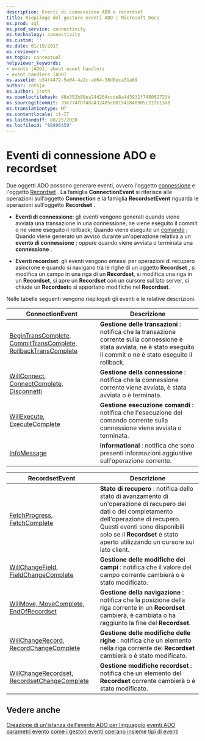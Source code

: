 ```yaml
---
description: Eventi di connessione ADO e recordset
title: Riepilogo del gestore eventi ADO | Microsoft Docs
ms.prod: sql
ms.prod_service: connectivity
ms.technology: connectivity
ms.custom: ''
ms.date: 01/19/2017
ms.reviewer: ''
ms.topic: conceptual
helpviewer_keywords:
- events [ADO], about event handlers
- event handlers [ADO]
ms.assetid: b34f4472-5e04-4a2c-ab64-38d6eca31a69
author: rothja
ms.author: jroth
ms.openlocfilehash: 46e352b88ea24d264ccde8a4d3932f748082723b
ms.sourcegitcommit: 33e774fbf48a432485c601541840905c21f613a0
ms.translationtype: MT
ms.contentlocale: it-IT
ms.lasthandoff: 08/25/2020
ms.locfileid: "88806459"
---
```

# <a name="ado-connection-and-recordset-events"></a>Eventi di connessione ADO e recordset
Due oggetti ADO possono generare eventi, ovvero l'oggetto [connessione](../../reference/ado-api/connection-object-ado.md) e l'oggetto [Recordset](../../reference/ado-api/recordset-object-ado.md) . La famiglia **ConnectionEvent** si riferisce alle operazioni sull'oggetto **Connection** e la famiglia **RecordsetEvent** riguarda le operazioni sull'oggetto **Recordset** .

-   **Eventi di connessione**: gli eventi vengono generati quando viene avviata una transazione in una connessione, ne viene eseguito il commit o ne viene eseguito il rollback; Quando viene eseguito un [comando](../../reference/ado-api/command-object-ado.md) ; Quando viene generato un avviso durante un'operazione relativa a un **evento di connessione** ; oppure quando viene avviata o terminata una **connessione** .

-   **Eventi recordset**: gli eventi vengono emessi per operazioni di recupero asincrone e quando si navigano tra le righe di un oggetto **Recordset** , si modifica un campo in una riga di un **Recordset**, si modifica una riga in un **Recordset**, si apre un **Recordset** con un cursore sul lato server, si chiude un **Recordset**o si apportano modifiche nel **Recordset**.

 Nelle tabelle seguenti vengono riepilogati gli eventi e le relative descrizioni.

|ConnectionEvent|Descrizione|
|---------------------|-----------------|
|[BeginTransComplete, CommitTransComplete, RollbackTransComplete](../../reference/ado-api/begintranscomplete-committranscomplete-and-rollbacktranscomplete-events-ado.md)|**Gestione delle transazioni** : notifica che la transazione corrente sulla connessione è stata avviata, ne è stato eseguito il commit o ne è stato eseguito il rollback.|
|[WillConnect](../../reference/ado-api/willconnect-event-ado.md), [ConnectComplete, Disconnetti](../../reference/ado-api/connectcomplete-and-disconnect-events-ado.md)|**Gestione della connessione** : notifica che la connessione corrente viene avviata, è stata avviata o è terminata.|
|[WillExecute](../../reference/ado-api/willexecute-event-ado.md), [ExecuteComplete](../../reference/ado-api/executecomplete-event-ado.md)|**Gestione esecuzione comandi** : notifica che l'esecuzione del comando corrente sulla connessione viene avviata o terminata.|
|[InfoMessage](../../reference/ado-api/infomessage-event-ado.md)|**Informational** : notifica che sono presenti informazioni aggiuntive sull'operazione corrente.|

|RecordsetEvent|Descrizione|
|--------------------|-----------------|
|[FetchProgress](../../reference/ado-api/fetchprogress-event-ado.md), [FetchComplete](../../reference/ado-api/fetchcomplete-event-ado.md)|**Stato di recupero** : notifica dello stato di avanzamento di un'operazione di recupero dei dati o del completamento dell'operazione di recupero. Questi eventi sono disponibili solo se il **Recordset** è stato aperto utilizzando un cursore sul lato client.|
|[WillChangeField, FieldChangeComplete](../../reference/ado-api/willchangefield-and-fieldchangecomplete-events-ado.md)|**Gestione delle modifiche dei campi** : notifica che il valore del campo corrente cambierà o è stato modificato.|
|[WillMove, MoveComplete](../../reference/ado-api/willmove-and-movecomplete-events-ado.md), [EndOfRecordset](../../reference/ado-api/endofrecordset-event-ado.md)|**Gestione della navigazione** : notifica che la posizione della riga corrente in un **Recordset** cambierà, è cambiata o ha raggiunto la fine del **Recordset**.|
|[WillChangeRecord, RecordChangeComplete](../../reference/ado-api/willchangerecord-and-recordchangecomplete-events-ado.md)|**Gestione delle modifiche delle righe** : notifica che un elemento nella riga corrente del **Recordset** cambierà o è stato modificato.|
|[WillChangeRecordset, RecordsetChangeComplete](../../reference/ado-api/willchangerecordset-and-recordsetchangecomplete-events-ado.md)|**Gestione modifiche recordset** : notifica che un elemento del **Recordset** corrente cambierà o è stato modificato.|

## <a name="see-also"></a>Vedere anche
 [Creazione di un'istanza dell'evento ADO per linguaggio](./ado-event-instantiation-by-language.md) [eventi ADO](../../reference/ado-api/ado-events.md) [parametri evento](./event-parameters.md) [come i gestori eventi operano insieme](./how-event-handlers-work-together.md) [tipi di eventi](./types-of-events.md)
